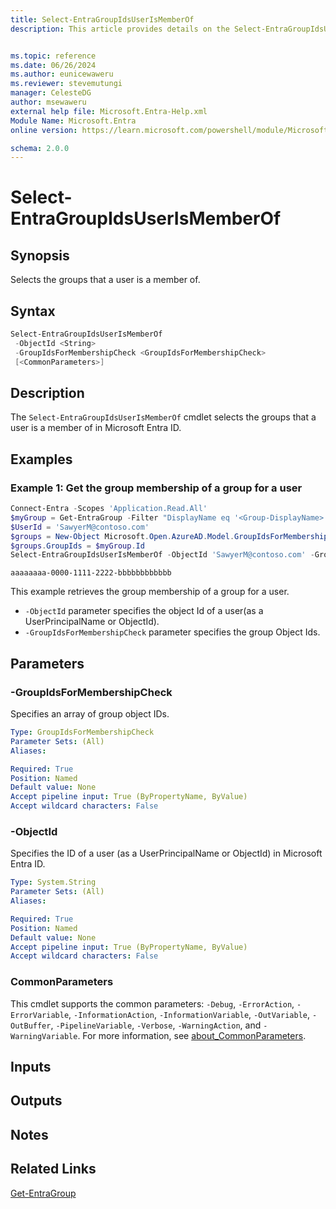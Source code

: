```yaml
---
title: Select-EntraGroupIdsUserIsMemberOf
description: This article provides details on the Select-EntraGroupIdsUserIsMemberOf command.


ms.topic: reference
ms.date: 06/26/2024
ms.author: eunicewaweru
ms.reviewer: stevemutungi
manager: CelesteDG
author: msewaweru
external help file: Microsoft.Entra-Help.xml
Module Name: Microsoft.Entra
online version: https://learn.microsoft.com/powershell/module/Microsoft.Entra/Select-EntraGroupIdsUserIsMemberOf

schema: 2.0.0
---
```


# Select-EntraGroupIdsUserIsMemberOf

## Synopsis

Selects the groups that a user is a member of.

## Syntax

```powershell
Select-EntraGroupIdsUserIsMemberOf
 -ObjectId <String>
 -GroupIdsForMembershipCheck <GroupIdsForMembershipCheck>
 [<CommonParameters>]
```

## Description

The `Select-EntraGroupIdsUserIsMemberOf` cmdlet selects the groups that a user is a member of in Microsoft Entra ID.

## Examples

### Example 1: Get the group membership of a group for a user

```powershell
Connect-Entra -Scopes 'Application.Read.All'
$myGroup = Get-EntraGroup -Filter "DisplayName eq '<Group-DisplayName>'"
$UserId = 'SawyerM@contoso.com'
$groups = New-Object Microsoft.Open.AzureAD.Model.GroupIdsForMembershipCheck
$groups.GroupIds = $myGroup.Id
Select-EntraGroupIdsUserIsMemberOf -ObjectId 'SawyerM@contoso.com' -GroupIdsForMembershipCheck $groups
```

```Output
aaaaaaaa-0000-1111-2222-bbbbbbbbbbbb
```

This example retrieves the group membership of a group for a user.

- `-ObjectId` parameter specifies the object Id of a user(as a UserPrincipalName or ObjectId).
- `-GroupIdsForMembershipCheck` parameter specifies the group Object Ids.

## Parameters

### -GroupIdsForMembershipCheck

Specifies an array of group object IDs.

```yaml
Type: GroupIdsForMembershipCheck
Parameter Sets: (All)
Aliases:

Required: True
Position: Named
Default value: None
Accept pipeline input: True (ByPropertyName, ByValue)
Accept wildcard characters: False
```

### -ObjectId

Specifies the ID of a user (as a UserPrincipalName or ObjectId) in Microsoft Entra ID.

```yaml
Type: System.String
Parameter Sets: (All)
Aliases:

Required: True
Position: Named
Default value: None
Accept pipeline input: True (ByPropertyName, ByValue)
Accept wildcard characters: False
```

### CommonParameters

This cmdlet supports the common parameters: `-Debug`, `-ErrorAction`, `-ErrorVariable`, `-InformationAction`, `-InformationVariable`, `-OutVariable`, `-OutBuffer`, `-PipelineVariable`, `-Verbose`, `-WarningAction`, and `-WarningVariable`. For more information, see [about_CommonParameters](https://go.microsoft.com/fwlink/?LinkID=113216).

## Inputs

## Outputs

## Notes

## Related Links

[Get-EntraGroup](Get-EntraGroup.md)
